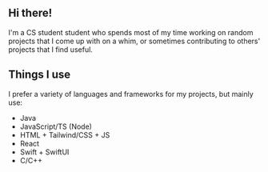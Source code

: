 ## Hi there!

I'm a CS student student who spends most of my time working on random projects that I come up with on a whim, or sometimes contributing to others' projects that I find useful.

## Things I use
I prefer a variety of languages and frameworks for my projects, but mainly use:
- Java
- JavaScript/TS (Node)
- HTML + Tailwind/CSS + JS
- React
- Swift + SwiftUI
- C/C++
<!--
**CominAtYou/CominAtYou** is a ✨ _special_ ✨ repository because its `README.md` (this file) appears on your GitHub profile.

Here are some ideas to get you started:

- 🔭 I’m currently working on ...
- 🌱 I’m currently learning ...
- 👯 I’m looking to collaborate on ...
- 🤔 I’m looking for help with ...
- 💬 Ask me about ...
- 📫 How to reach me: ...
- 😄 Pronouns: ...
- ⚡ Fun fact: ...
-->
